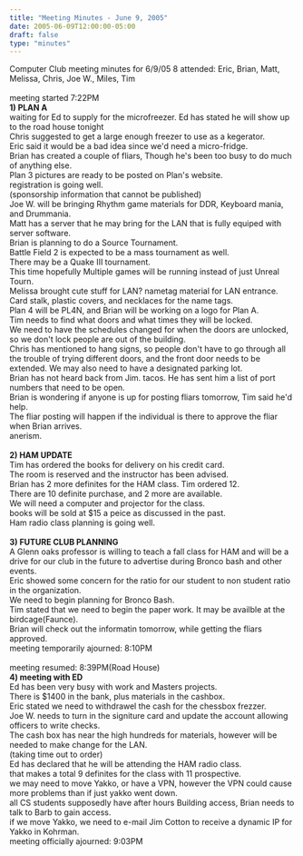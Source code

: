 ```yaml
---
title: "Meeting Minutes - June 9, 2005"
date: 2005-06-09T12:00:00-05:00
draft: false
type: "minutes"
---
```


Computer Club meeting minutes for 6/9/05
8 attended: Eric, Brian, Matt, Melissa, Chris, Joe W., Miles, Tim<br>
<br>
meeting started 7:22PM<br>
<b>1) PLAN A</b><br>
waiting for Ed to supply for the microfreezer. Ed has stated he will show up to the road house tonight<br>
Chris suggested to get a large enough freezer to use as a kegerator.<br>
Eric said it would be a bad idea since we'd need a micro-fridge.<br>
Brian has created a couple of fliars, Though he's been too busy to do much of anything else.<br>
Plan 3 pictures are ready to be posted on Plan's website.<br>
registration is going well.<br>
(sponsorship information that cannot be published)<br>
Joe W. will be bringing Rhythm game materials for DDR, Keyboard mania, and Drummania.<br>
Matt has a server that he may bring for the LAN that is fully equiped with server software.<br>
Brian is planning to do a Source Tournament.<br>
Battle Field 2 is expected to be a mass tournament as well.<br>
There may be a Quake III tournament.<br>
This time hopefully Multiple games will be running instead of just Unreal Tourn.<br>
Melissa brought cute stuff for LAN? nametag material for LAN entrance. Card stalk, plastic covers, and necklaces for the name tags.<br>
Plan 4 will be PL4N, and Brian will be working on a logo for Plan A.<br>
Tim needs to find what doors and what times they will be locked.<br>
We need to have the schedules changed for when the doors are unlocked, so we don't lock people are out of the building.<br>
Chris has mentioned to hang signs, so people don't have to go through all the trouble of trying different doors, and the front door needs to be extended.  We may also need to have a designated parking lot.<br>Brian has not heard back from Jim. tacos. He has sent him a list of port numbers that need to be open.<br>
Brian is wondering if anyone is up for posting fliars tomorrow, Tim said he'd help.<br>The fliar posting will happen if the individual is there to approve the fliar when Brian arrives.<br>anerism.<br>
<br>
<b>2) HAM UPDATE</b><br>
Tim has ordered the books for delivery on his credit card.<br>
The room is reserved and the instructor has been advised.<br>
Brian has 2 more definites for the HAM class.  Tim ordered 12.<br>
There are 10 definite purchase, and 2 more are available.<br>
We will need a computer and projector for the class.<br>
books will be sold at $15 a peice as discussed in the past.<br>
Ham radio class planning is going well.<br>
<br>
<b>3) FUTURE CLUB PLANNING</b><br>
A Glenn oaks professor is willing to teach a fall class for HAM and will be a drive for our club in the future to advertise during Bronco bash and other events.<br>
Eric showed some concern for the ratio for our student to non student ratio in the organization.<br>
We need to begin planning for Bronco Bash.<br>
Tim stated that we need to begin the paper work. It may be availble at the birdcage(Faunce).<br>
Brian will check out the informatin tomorrow, while getting the fliars approved.<br>
meeting temporarily ajourned: 8:10PM<br>
<br>
meeting resumed: 8:39PM(Road House)<br>
<b>4) meeting with ED</b><br>
Ed has been very busy with work and Masters projects.<br>
There is $1400 in the bank, plus materials in the cashbox.<br>
Eric stated we need to withdrawel the cash for the chessbox frezzer.<br>
Joe W. needs to turn in the signiture card and update the account allowing officers to write checks.<br>
The cash box has near the high hundreds for materials, however will be needed to make change for the LAN.<br>
(taking time out to order)<br>
Ed has declared that he will be attending the HAM radio class.<br>
that makes a total 9 definites for the class with 11 prospective.<br>
we may need to move Yakko, or have a VPN, however the VPN could cause more problems than if just yakko went down.<br>
all CS students supposedly have after hours Building access, Brian needs to talk to Barb to gain access.<br>
if we move Yakko, we need to e-mail Jim Cotton to receive a dynamic IP for Yakko in Kohrman.<br>
meeting officially ajourned: 9:03PM<br>
